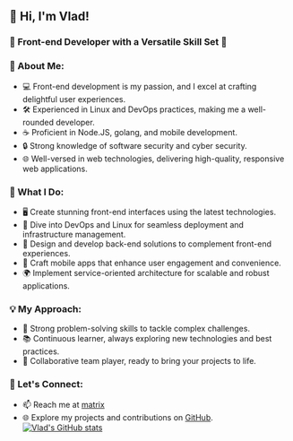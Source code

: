 ## 👋 Hi, I'm Vlad!

### 🚀 Front-end Developer with a Versatile Skill Set 🚀

### 🌟 About Me:
- 💻 Front-end development is my passion, and I excel at crafting delightful user experiences.
- 🛠️ Experienced in Linux and DevOps practices, making me a well-rounded developer.
- ☕ Proficient in Node.JS, golang, and mobile development.
- 🔒 Strong knowledge of software security and cyber security.
- 🌐 Well-versed in web technologies, delivering high-quality, responsive web applications.

### 🔨 What I Do:
- 🖥️ Create stunning front-end interfaces using the latest technologies.
- 🧰 Dive into DevOps and Linux for seamless deployment and infrastructure management.
- 🧩 Design and develop back-end solutions to complement front-end experiences.
- 📱 Craft mobile apps that enhance user engagement and convenience.
- 🌍 Implement service-oriented architecture for scalable and robust applications.

### 💡 My Approach:
- 💪 Strong problem-solving skills to tackle complex challenges.
- 📚 Continuous learner, always exploring new technologies and best practices.
- 🤝 Collaborative team player, ready to bring your projects to life.

### 🔗 Let's Connect:
- 📫 Reach me at [matrix](https://matrix.to/#/#kusyka911:matrix.org)
- 🌐 Explore my projects and contributions on [GitHub](https://github.com/kusyka911/).
[![Vlad's GitHub stats](https://github-readme-stats.vercel.app/api?username=kusyka911&show_icons=true&theme=github_dark&count_private=true&include_all_commits=true&show=reviews,discussions_started,discussions_answered,prs_merged,prs_merged_percentage#2)](https://github.com/kusyka911/)

<!--
**kusyka911/kusyka911** is a ✨ _special_ ✨ repository because its `README.md` (this file) appears on your GitHub profile.

Here are some ideas to get you started:

- 🔭 I’m currently working on ...
- 🌱 I’m currently learning ...
- 👯 I’m looking to collaborate on ...
- 🤔 I’m looking for help with ...
- 💬 Ask me about ...
- 📫 How to reach me: ...
- 😄 Pronouns: ...
- ⚡ Fun fact: ...
-->
